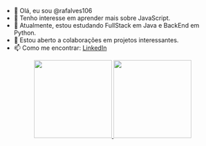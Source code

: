 - 👋 Olá, eu sou @rafalves106
- 👀 Tenho interesse em aprender mais sobre JavaScript.
- 🌱 Atualmente, estou estudando FullStack em Java e BackEnd em Python.
- 💼 Estou aberto a colaborações em projetos interessantes.
- 📫 Como me encontrar: [LinkedIn](https://www.linkedin.com/in/rafalves106/)

<!---
rafalves106/rafalves106 is a ✨ special ✨ repository because its `README.md` (this file) appears on your GitHub profile.
You can click the Preview link to take a look at your changes.
--->


<div align="center">
  <a href="https://github.com/rafalves106">
  <img height="180em" src="https://github-readme-stats.vercel.app/api?username=rafalves106&show_icons=true&theme=dracula&include_all_commits=true&count_private=true"/>
  <img height="180em" src="https://github-readme-stats.vercel.app/api/top-langs/?username=rafalves106&layout=compact&langs_count=7&theme=dracula"/>
</div>
